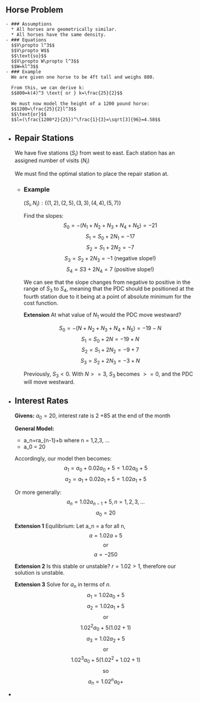 ## Horse Problem
	- ### Assumptions
	  * All horses are geometrically similar.
	  * All horses have the same density.
	- ### Equations
	  $$V\propto l^3$$
	  $$V\propto W$$
	  $$\text{so}$$
	  $$V\propto W\propto l^3$$
	  $$W=kl^3$$
	- ### Example
	  We are given one horse to be 4ft tall and weighs 800.
	  
	  From this, we can derive k:
	  $$800=k(4)^3 \text{ or } k=\frac{25}{2}$$
	  
	  We must now model the height of a 1200 pound horse:
	  $$1200=\frac{25}{2}l^3$$
	  $$\text{or}$$
	  $$l=(\frac{1200*2}{25})^\frac{1}{3}=\sqrt[3]{96}=4.58$$
- ## Repair Stations
  We have five stations ($S_i$) from west to east.
  Each station has an assigned number of visits ($N_i$)
  
  We must find the optimal station to place the repair station at.
	- ### Example
	  $(S_i, N_i): \{(1,2), (2,5), (3,3), (4,4), (5,7)\}$
	  
	  Find the slopes:
	  $$S_0=-(N_1+N_2+N_3+N_4+N_5)=-21$$
	  $$S_1=S_0+2N_1=-17$$
	  $$S_2=S_1+2N_2=-7$$
	  $$S_3=S_2+2N_3=-1 \text{ (negative slope!)}$$
	  $$S_4=S3+2N_4=7 \text{ (positive slope!)}$$
	  
	  We can see that the slope changes from negative to positive in the range of  $S_3 \text{ to } S_4$, meaning that the PDC should be positioned at the fourth station due to it being at a point of absolute minimum for the cost function.
	  
	  **Extension**
	  At what value of $N_1$ would the PDC move westward?
	  
	  $$S_0=-(N+N_2+N_3+N_4+N_5)=-19-N$$
	  $$S_1=S_0+2N=-19+N$$
	  $$S_2=S_1+2N_2=-9+7$$
	  $$S_3=S_2+2N_3=-3+N$$
	  
	  Previously, $S_3 < 0$. With $N >= 3$, $S_3\text{ becomes }>= 0$, and the PDC will move westward.
- ## Interest Rates
  **Givens:**
  $a_0 = 20$, interest rate is $2%=0.02$
  $+85$ at the end of the month
  
  **General Model:**
  * a_n=ra_{n-1}+b where n = 1,2,3, ...
  * a_0 = 20
  
  Accordingly, our model then becomes:
  $$a_1 = a_0 + 0.02a_0 + 5 = 1.02a_0 + 5$$
  $$a_2 = a_1 + 0.02a_1 + 5 = 1.02a_1 + 5$$
  
  Or more generally:
  $$a_n = 1.02a_{n-1} + 5, n = 1,2,3,...$$
  $$a_0 = 20$$
  
  **Extension 1**
  Equilibrium:
  Let a_n = a for all n,
  $$a=1.02a+5$$
  $$\text{or}$$
  $$a=-250$$
  
  **Extension 2**
  Is this stable or unstable?
  $r = 1.02 > 1$, therefore our solution is unstable.
  
  **Extension 3**
  Solve for $a_n$ in terms of $n$.
  $$a_1=1.02a_0+5$$
  $$a_2=1.02a_1+5$$
  $$\text{or}$$
  $$1.02^2a_0+5(1.02 + 1)$$
  $$a_3=1.02a_2+5$$
  $$\text{or}$$
  $$1.02^3a_0+5(1.02^2+1.02+1)$$
  $$\text{so}$$
  $$a_n = 1.02^na_0+$$
-